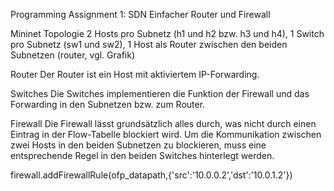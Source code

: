 Programming Assignment 1: SDN
Einfacher Router und Firewall

Mininet Topologie
2 Hosts pro Subnetz (h1 und h2 bzw. h3 und h4), 1 Switch pro Subnetz  (sw1 und sw2), 1 Host als Router zwischen den beiden Subnetzen (router, vgl. Grafik)

Router
Der Router ist ein Host mit aktiviertem IP-Forwarding.

Switches
Die Switches implementieren die Funktion der Firewall und das Forwarding in den Subnetzen bzw. zum Router.

Firewall
Die Firewall lässt grundsätzlich alles durch, was nicht durch einen Eintrag in der Flow-Tabelle blockiert wird.
Um die Kommunikation zwischen zwei Hosts in den beiden Subnetzen zu blockieren, muss eine entsprechende Regel in den beiden Switches hinterlegt werden.

firewall.addFirewallRule(ofp_datapath,{'src':'10.0.0.2','dst':'10.0.1.2'})
